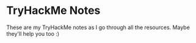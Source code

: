 # TryHackMe Notes

These are my TryHackMe notes as I go through all the resources. Maybe they'll help you too :)

